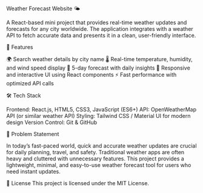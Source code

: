 Weather Forecast Website 🌤️

A React-based mini project that provides real-time weather updates and forecasts for any city worldwide. The application integrates with a weather API to fetch accurate data and presents it in a clean, user-friendly interface.

🚀 Features

🌍 Search weather details by city name
🌡️ Real-time temperature, humidity, and wind speed display
📅 5-day forecast with daily insights
🎨 Responsive and interactive UI using React components
⚡ Fast performance with optimized API calls

🛠️ Tech Stack

Frontend: React.js, HTML5, CSS3, JavaScript (ES6+)
API: OpenWeatherMap API (or similar weather API)
Styling: Tailwind CSS / Material UI for modern design
Version Control: Git & GitHub

📌 Problem Statement

In today’s fast-paced world, quick and accurate weather updates are crucial for daily planning, travel, and safety. Traditional weather apps are often heavy and cluttered with unnecessary features. This project provides a lightweight, minimal, and easy-to-use weather forecast tool for users who need instant updates.

📜 License
This project is licensed under the MIT License.
